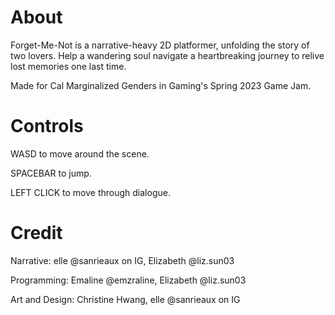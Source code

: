 # About

Forget-Me-Not is a narrative-heavy 2D platformer, unfolding the story of two lovers. Help a wandering soul navigate a heartbreaking journey to relive lost memories one last time.

Made for Cal Marginalized Genders in Gaming's Spring 2023 Game Jam.

# Controls

WASD to move around the scene.

SPACEBAR to jump.

LEFT CLICK to move through dialogue.

# Credit

Narrative: elle @sanrieaux on IG, Elizabeth @liz.sun03

Programming: Emaline @emzraline, Elizabeth @liz.sun03

Art and Design: Christine Hwang, elle @sanrieaux on IG
